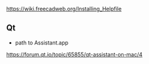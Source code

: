 https://wiki.freecadweb.org/Installing_Helpfile


## Qt

- path to Assistant.app

https://forum.qt.io/topic/65855/qt-assistant-on-mac/4
